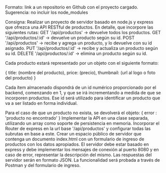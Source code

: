  Formato: link a un repositorio en Github con el proyecto cargado. 
Sugerencia: no incluir los node_modules
 

 Consigna: Realizar un proyecto de servidor basado en node.js y express que ofrezca una API RESTful de productos. En detalle, que incorpore las siguientes rutas:
GET '/api/productos' -> devuelve todos los productos.
GET '/api/productos/:id' -> devuelve un producto según su id.
POST '/api/productos' -> recibe y agrega un producto, y lo devuelve con su id asignado.
PUT '/api/productos/:id' -> recibe y actualiza un producto según su id.
DELETE '/api/productos/:id' -> elimina un producto según su id.

Cada producto estará representado por un objeto con el siguiente formato:

{
    title: (nombre del producto),
    price: (precio),
    thumbnail: (url al logo o foto del producto)
}

Cada ítem almacenado dispondrá de un id numérico proporcionado por el backend, comenzando en 1, y que se irá incrementando a medida de que se incorporen productos. Ese id será utilizado para identificar un producto que va a ser listado en forma individual.

Para el caso de que un producto no exista, se devolverá el objeto:
{ error : 'producto no encontrado' }
Implementar la API en una clase separada, utilizando un array como soporte de persistencia en memoria.
Incorporar el Router de express en la url base '/api/productos' y configurar todas las subrutas en base a este.
Crear un espacio público de servidor que contenga un documento index.html con un formulario de ingreso de productos con los datos apropiados.
El servidor debe estar basado en express y debe implementar los mensajes de conexión al puerto 8080 y en caso de error, representar la descripción del mismo.
Las respuestas del servidor serán en formato JSON. La funcionalidad será probada a través de Postman y del formulario de ingreso.

